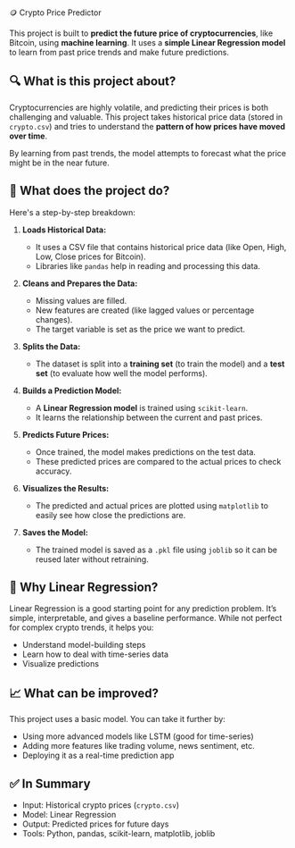  🪙 Crypto Price Predictor

This project is built to **predict the future price of cryptocurrencies**, like Bitcoin, using **machine learning**. It uses a **simple Linear Regression model** to learn from past price trends and make future predictions.

## 🔍 What is this project about?

Cryptocurrencies are highly volatile, and predicting their prices is both challenging and valuable. This project takes historical price data (stored in `crypto.csv`) and tries to understand the **pattern of how prices have moved over time**.

By learning from past trends, the model attempts to forecast what the price might be in the near future.


## 🧰 What does the project do?

Here's a step-by-step breakdown:

1. **Loads Historical Data:**

   * It uses a CSV file that contains historical price data (like Open, High, Low, Close prices for Bitcoin).
   * Libraries like `pandas` help in reading and processing this data.

2. **Cleans and Prepares the Data:**

   * Missing values are filled.
   * New features are created (like lagged values or percentage changes).
   * The target variable is set as the price we want to predict.

3. **Splits the Data:**

   * The dataset is split into a **training set** (to train the model) and a **test set** (to evaluate how well the model performs).

4. **Builds a Prediction Model:**

   * A **Linear Regression model** is trained using `scikit-learn`.
   * It learns the relationship between the current and past prices.

5. **Predicts Future Prices:**

   * Once trained, the model makes predictions on the test data.
   * These predicted prices are compared to the actual prices to check accuracy.

6. **Visualizes the Results:**

   * The predicted and actual prices are plotted using `matplotlib` to easily see how close the predictions are.

7. **Saves the Model:**

   * The trained model is saved as a `.pkl` file using `joblib` so it can be reused later without retraining.

## 🧠 Why Linear Regression?

Linear Regression is a good starting point for any prediction problem. It’s simple, interpretable, and gives a baseline performance. While not perfect for complex crypto trends, it helps you:

* Understand model-building steps
* Learn how to deal with time-series data
* Visualize predictions

## 📈 What can be improved?

This project uses a basic model. You can take it further by:

* Using more advanced models like LSTM (good for time-series)
* Adding more features like trading volume, news sentiment, etc.
* Deploying it as a real-time prediction app

## ✅ In Summary

* Input: Historical crypto prices (`crypto.csv`)
* Model: Linear Regression
* Output: Predicted prices for future days
* Tools: Python, pandas, scikit-learn, matplotlib, joblib
